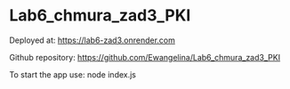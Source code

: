 # Lab6_chmura_zad3_PKI
Deployed at:
https://lab6-zad3.onrender.com

Github repository:
https://github.com/Ewangelina/Lab6_chmura_zad3_PKI

To start the app use:
node index.js
